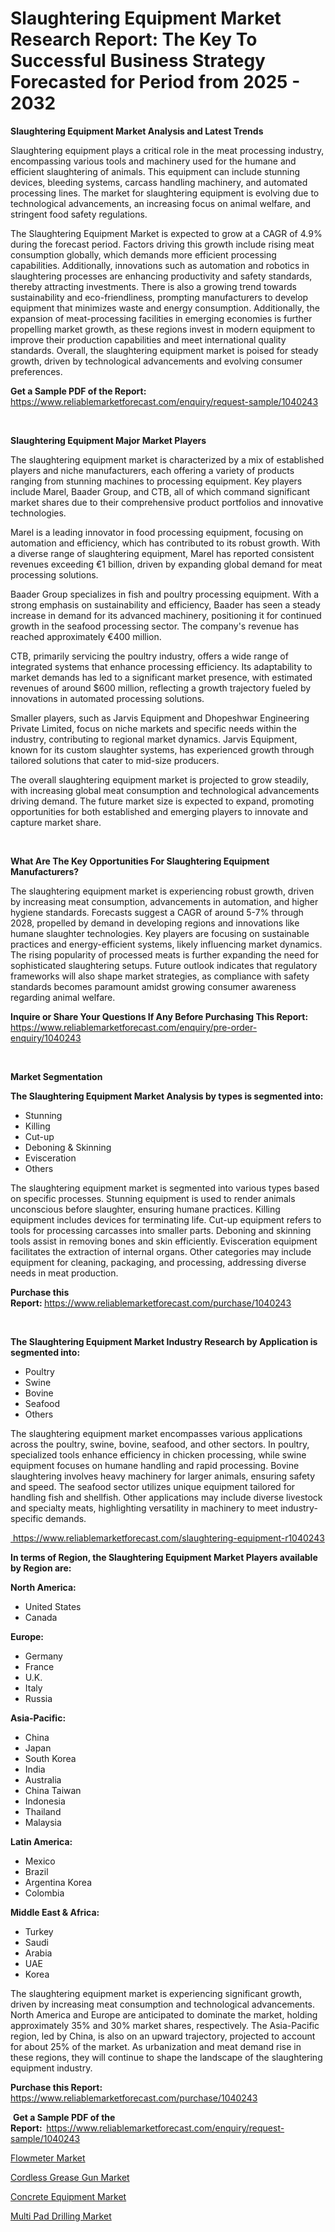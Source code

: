 <p><h1>Slaughtering Equipment Market Research Report: The Key To Successful Business Strategy Forecasted for Period from 2025 - 2032</h1></p><p><strong>Slaughtering Equipment Market Analysis and Latest Trends</strong></p>
<p><p>Slaughtering equipment plays a critical role in the meat processing industry, encompassing various tools and machinery used for the humane and efficient slaughtering of animals. This equipment can include stunning devices, bleeding systems, carcass handling machinery, and automated processing lines. The market for slaughtering equipment is evolving due to technological advancements, an increasing focus on animal welfare, and stringent food safety regulations.</p><p>The Slaughtering Equipment Market is expected to grow at a CAGR of 4.9% during the forecast period. Factors driving this growth include rising meat consumption globally, which demands more efficient processing capabilities. Additionally, innovations such as automation and robotics in slaughtering processes are enhancing productivity and safety standards, thereby attracting investments. There is also a growing trend towards sustainability and eco-friendliness, prompting manufacturers to develop equipment that minimizes waste and energy consumption. Additionally, the expansion of meat-processing facilities in emerging economies is further propelling market growth, as these regions invest in modern equipment to improve their production capabilities and meet international quality standards. Overall, the slaughtering equipment market is poised for steady growth, driven by technological advancements and evolving consumer preferences.</p></p>
<p><strong>Get a Sample PDF of the Report:&nbsp;</strong> <a href="https://www.reliablemarketforecast.com/enquiry/request-sample/1040243?utm_campaign=1144&utm_medium=2&utm_source=Github&utm_content=ia&utm_term=18022025&utm_id=slaughtering-equipment">https://www.reliablemarketforecast.com/enquiry/request-sample/1040243</a></p>
<p>&nbsp;</p>
<p><strong>Slaughtering Equipment Major Market Players</strong></p>
<p><p>The slaughtering equipment market is characterized by a mix of established players and niche manufacturers, each offering a variety of products ranging from stunning machines to processing equipment. Key players include Marel, Baader Group, and CTB, all of which command significant market shares due to their comprehensive product portfolios and innovative technologies.</p><p>Marel is a leading innovator in food processing equipment, focusing on automation and efficiency, which has contributed to its robust growth. With a diverse range of slaughtering equipment, Marel has reported consistent revenues exceeding €1 billion, driven by expanding global demand for meat processing solutions.</p><p>Baader Group specializes in fish and poultry processing equipment. With a strong emphasis on sustainability and efficiency, Baader has seen a steady increase in demand for its advanced machinery, positioning it for continued growth in the seafood processing sector. The company's revenue has reached approximately €400 million.</p><p>CTB, primarily servicing the poultry industry, offers a wide range of integrated systems that enhance processing efficiency. Its adaptability to market demands has led to a significant market presence, with estimated revenues of around $600 million, reflecting a growth trajectory fueled by innovations in automated processing solutions.</p><p>Smaller players, such as Jarvis Equipment and Dhopeshwar Engineering Private Limited, focus on niche markets and specific needs within the industry, contributing to regional market dynamics. Jarvis Equipment, known for its custom slaughter systems, has experienced growth through tailored solutions that cater to mid-size producers.</p><p>The overall slaughtering equipment market is projected to grow steadily, with increasing global meat consumption and technological advancements driving demand. The future market size is expected to expand, promoting opportunities for both established and emerging players to innovate and capture market share.</p></p>
<p>&nbsp;</p>
<p><strong>What Are The Key Opportunities For Slaughtering Equipment Manufacturers?</strong></p>
<p><p>The slaughtering equipment market is experiencing robust growth, driven by increasing meat consumption, advancements in automation, and higher hygiene standards. Forecasts suggest a CAGR of around 5-7% through 2028, propelled by demand in developing regions and innovations like humane slaughter technologies. Key players are focusing on sustainable practices and energy-efficient systems, likely influencing market dynamics. The rising popularity of processed meats is further expanding the need for sophisticated slaughtering setups. Future outlook indicates that regulatory frameworks will also shape market strategies, as compliance with safety standards becomes paramount amidst growing consumer awareness regarding animal welfare.</p></p>
<p><strong>Inquire or Share Your Questions If Any Before Purchasing This Report:</strong> <a href="https://www.reliablemarketforecast.com/enquiry/pre-order-enquiry/1040243?utm_campaign=1144&utm_medium=2&utm_source=Github&utm_content=ia&utm_term=18022025&utm_id=slaughtering-equipment">https://www.reliablemarketforecast.com/enquiry/pre-order-enquiry/1040243</a></p>
<p>&nbsp;</p>
<p><strong>Market Segmentation</strong></p>
<p><strong>The Slaughtering Equipment Market Analysis by types is segmented into:</strong></p>
<p><ul><li>Stunning</li><li>Killing</li><li>Cut-up</li><li>Deboning & Skinning</li><li>Evisceration</li><li>Others</li></ul></p>
<p><p>The slaughtering equipment market is segmented into various types based on specific processes. Stunning equipment is used to render animals unconscious before slaughter, ensuring humane practices. Killing equipment includes devices for terminating life. Cut-up equipment refers to tools for processing carcasses into smaller parts. Deboning and skinning tools assist in removing bones and skin efficiently. Evisceration equipment facilitates the extraction of internal organs. Other categories may include equipment for cleaning, packaging, and processing, addressing diverse needs in meat production.</p></p>
<p><strong>Purchase this Report:&nbsp;</strong><a href="https://www.reliablemarketforecast.com/purchase/1040243?utm_campaign=1144&utm_medium=2&utm_source=Github&utm_content=ia&utm_term=18022025&utm_id=slaughtering-equipment">https://www.reliablemarketforecast.com/purchase/1040243</a></p>
<p>&nbsp;</p>
<p><strong>The Slaughtering Equipment Market Industry Research by Application is segmented into:</strong></p>
<p><ul><li>Poultry</li><li>Swine</li><li>Bovine</li><li>Seafood</li><li>Others</li></ul></p>
<p><p>The slaughtering equipment market encompasses various applications across the poultry, swine, bovine, seafood, and other sectors. In poultry, specialized tools enhance efficiency in chicken processing, while swine equipment focuses on humane handling and rapid processing. Bovine slaughtering involves heavy machinery for larger animals, ensuring safety and speed. The seafood sector utilizes unique equipment tailored for handling fish and shellfish. Other applications may include diverse livestock and specialty meats, highlighting versatility in machinery to meet industry-specific demands.</p></p>
<p><a href="https://www.reliablemarketforecast.com/slaughtering-equipment-r1040243?utm_campaign=1144&utm_medium=2&utm_source=Github&utm_content=ia&utm_term=18022025&utm_id=slaughtering-equipment">&nbsp;https://www.reliablemarketforecast.com/slaughtering-equipment-r1040243</a></p>
<p><strong>In terms of Region, the Slaughtering Equipment Market Players available by Region are:</strong></p>
<p>
    <p> <strong> North America: </strong>
        <ul>
            <li>United States</li>
            <li>Canada</li>
        </ul>
        </p> 
    <p> <strong> Europe: </strong>
        <ul>
            <li>Germany</li>
            <li>France</li>
            <li>U.K.</li>
            <li>Italy</li>
            <li>Russia</li>
        </ul>
        </p> 
    <p> <strong> Asia-Pacific: </strong>
        <ul>
            <li>China</li>
            <li>Japan</li>
            <li>South Korea</li>
            <li>India</li>
            <li>Australia</li>
            <li>China Taiwan</li>
            <li>Indonesia</li>
            <li>Thailand</li>
            <li>Malaysia</li>
        </ul>
        </p> 
    <p> <strong> Latin America: </strong>
        <ul>
            <li>Mexico</li>
            <li>Brazil</li>
            <li>Argentina Korea</li>
            <li>Colombia</li>
        </ul>
        </p> 
    <p> <strong> Middle East & Africa: </strong>
        <ul>
            <li>Turkey</li>
            <li>Saudi</li>
            <li>Arabia</li>
            <li>UAE</li>
            <li>Korea</li>
        </ul>
    </p>
    </p>
<p><p>The slaughtering equipment market is experiencing significant growth, driven by increasing meat consumption and technological advancements. North America and Europe are anticipated to dominate the market, holding approximately 35% and 30% market shares, respectively. The Asia-Pacific region, led by China, is also on an upward trajectory, projected to account for about 25% of the market. As urbanization and meat demand rise in these regions, they will continue to shape the landscape of the slaughtering equipment industry.</p></p>
<p><strong>Purchase this Report: </strong><a href="https://www.reliablemarketforecast.com/purchase/1040243?utm_campaign=1144&utm_medium=2&utm_source=Github&utm_content=ia&utm_term=18022025&utm_id=slaughtering-equipment">https://www.reliablemarketforecast.com/purchase/1040243</a></p>
<p>&nbsp;<strong>Get a Sample PDF of the Report:&nbsp;&nbsp;</strong><a href="https://www.reliablemarketforecast.com/enquiry/request-sample/1040243?utm_campaign=1144&utm_medium=2&utm_source=Github&utm_content=ia&utm_term=18022025&utm_id=slaughtering-equipment">https://www.reliablemarketforecast.com/enquiry/request-sample/1040243</a></p>
<p><strong></strong></p>
<p><p><a href="https://github.com/kovasovitzzg/Market-Research-Report-List-1/blob/main/flowmeter-market.md?utm_campaign=1144&utm_medium=2&utm_source=Github&utm_content=ia&utm_term=18022025&utm_id=slaughtering-equipment">Flowmeter Market</a></p><p><a href="https://github.com/raaschadonle/Market-Research-Report-List-1/blob/main/cordless-grease-gun-market.md?utm_campaign=1144&utm_medium=2&utm_source=Github&utm_content=ia&utm_term=18022025&utm_id=slaughtering-equipment">Cordless Grease Gun Market</a></p><p><a href="https://github.com/palenjeppecd/Market-Research-Report-List-1/blob/main/concrete-equipment-market.md?utm_campaign=1144&utm_medium=2&utm_source=Github&utm_content=ia&utm_term=18022025&utm_id=slaughtering-equipment">Concrete Equipment Market</a></p><p><a href="https://github.com/zsibaqalia/Market-Research-Report-List-1/blob/main/multi-pad-drilling-market.md?utm_campaign=1144&utm_medium=2&utm_source=Github&utm_content=ia&utm_term=18022025&utm_id=slaughtering-equipment">Multi Pad Drilling Market</a></p></p>